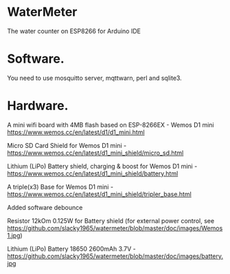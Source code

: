 # WaterMeter
The water counter on ESP8266 for Arduino IDE


# Software.
You need to use mosquitto server, mqttwarn, perl and sqlite3.


# Hardware.
A mini wifi board with 4MB flash based on ESP-8266EX - Wemos D1 mini https://www.wemos.cc/en/latest/d1/d1_mini.html

Micro SD Card Shield for Wemos D1 mini - https://www.wemos.cc/en/latest/d1_mini_shield/micro_sd.html

Lithium (LiPo) Battery shield, charging & boost for Wemos D1 mini - https://www.wemos.cc/en/latest/d1_mini_shield/battery.html

A triple(x3) Base for Wemos D1 mini - https://www.wemos.cc/en/latest/d1_mini_shield/tripler_base.html

Added software debounce

Resistor 12kOm 0.125W for Battery shield (for external power control, see https://github.com/slacky1965/watermeter/blob/master/doc/images/Wemos1.jpg)

Lithium (LiPo) Battery 18650 2600mAh 3.7V -  https://github.com/slacky1965/watermeter/blob/master/doc/images/battery.jpg
